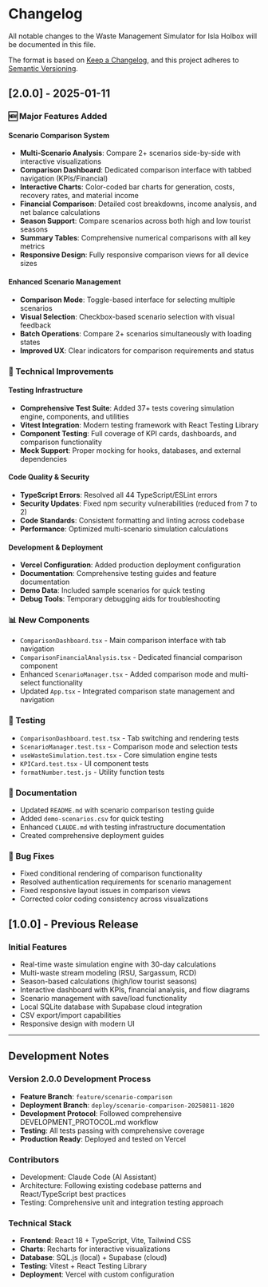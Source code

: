# Changelog

All notable changes to the Waste Management Simulator for Isla Holbox will be documented in this file.

The format is based on [Keep a Changelog](https://keepachangelog.com/en/1.0.0/),
and this project adheres to [Semantic Versioning](https://semver.org/spec/v2.0.0.html).

## [2.0.0] - 2025-01-11

### 🆕 Major Features Added

#### Scenario Comparison System
- **Multi-Scenario Analysis**: Compare 2+ scenarios side-by-side with interactive visualizations
- **Comparison Dashboard**: Dedicated comparison interface with tabbed navigation (KPIs/Financial)
- **Interactive Charts**: Color-coded bar charts for generation, costs, recovery rates, and material income
- **Financial Comparison**: Detailed cost breakdowns, income analysis, and net balance calculations
- **Season Support**: Compare scenarios across both high and low tourist seasons
- **Summary Tables**: Comprehensive numerical comparisons with all key metrics
- **Responsive Design**: Fully responsive comparison views for all device sizes

#### Enhanced Scenario Management
- **Comparison Mode**: Toggle-based interface for selecting multiple scenarios
- **Visual Selection**: Checkbox-based scenario selection with visual feedback
- **Batch Operations**: Compare 2+ scenarios simultaneously with loading states
- **Improved UX**: Clear indicators for comparison requirements and status

### 🔧 Technical Improvements

#### Testing Infrastructure
- **Comprehensive Test Suite**: Added 37+ tests covering simulation engine, components, and utilities
- **Vitest Integration**: Modern testing framework with React Testing Library
- **Component Testing**: Full coverage of KPI cards, dashboards, and comparison functionality
- **Mock Support**: Proper mocking for hooks, databases, and external dependencies

#### Code Quality & Security
- **TypeScript Errors**: Resolved all 44 TypeScript/ESLint errors
- **Security Updates**: Fixed npm security vulnerabilities (reduced from 7 to 2)
- **Code Standards**: Consistent formatting and linting across codebase
- **Performance**: Optimized multi-scenario simulation calculations

#### Development & Deployment
- **Vercel Configuration**: Added production deployment configuration
- **Documentation**: Comprehensive testing guides and feature documentation
- **Demo Data**: Included sample scenarios for quick testing
- **Debug Tools**: Temporary debugging aids for troubleshooting

### 📊 New Components

- `ComparisonDashboard.tsx` - Main comparison interface with tab navigation
- `ComparisonFinancialAnalysis.tsx` - Dedicated financial comparison component
- Enhanced `ScenarioManager.tsx` - Added comparison mode and multi-select functionality
- Updated `App.tsx` - Integrated comparison state management and navigation

### 🧪 Testing

- `ComparisonDashboard.test.tsx` - Tab switching and rendering tests
- `ScenarioManager.test.tsx` - Comparison mode and selection tests
- `useWasteSimulation.test.tsx` - Core simulation engine tests
- `KPICard.test.tsx` - UI component tests
- `formatNumber.test.js` - Utility function tests

### 📝 Documentation

- Updated `README.md` with scenario comparison testing guide
- Added `demo-scenarios.csv` for quick testing
- Enhanced `CLAUDE.md` with testing infrastructure documentation
- Created comprehensive deployment guides

### 🐛 Bug Fixes

- Fixed conditional rendering of comparison functionality
- Resolved authentication requirements for scenario management
- Fixed responsive layout issues in comparison views
- Corrected color coding consistency across visualizations

## [1.0.0] - Previous Release

### Initial Features
- Real-time waste simulation engine with 30-day calculations
- Multi-waste stream modeling (RSU, Sargassum, RCD)
- Season-based calculations (high/low tourist seasons)
- Interactive dashboard with KPIs, financial analysis, and flow diagrams
- Scenario management with save/load functionality
- Local SQLite database with Supabase cloud integration
- CSV export/import capabilities
- Responsive design with modern UI

---

## Development Notes

### Version 2.0.0 Development Process
- **Feature Branch**: `feature/scenario-comparison`
- **Deployment Branch**: `deploy/scenario-comparison-20250811-1820`
- **Development Protocol**: Followed comprehensive DEVELOPMENT_PROTOCOL.md workflow
- **Testing**: All tests passing with comprehensive coverage
- **Production Ready**: Deployed and tested on Vercel

### Contributors
- Development: Claude Code (AI Assistant)
- Architecture: Following existing codebase patterns and React/TypeScript best practices
- Testing: Comprehensive unit and integration testing approach

### Technical Stack
- **Frontend**: React 18 + TypeScript, Vite, Tailwind CSS
- **Charts**: Recharts for interactive visualizations  
- **Database**: SQL.js (local) + Supabase (cloud)
- **Testing**: Vitest + React Testing Library
- **Deployment**: Vercel with custom configuration